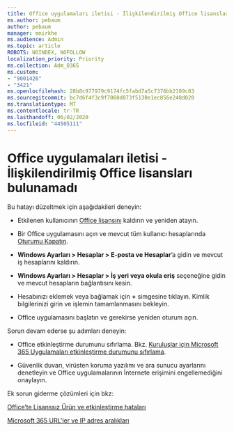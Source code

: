 ```yaml
---
title: Office uygulamaları iletisi - İlişkilendirilmiş Office lisansları bulunamadı
ms.author: pebaum
author: pebaum
manager: mnirkhe
ms.audience: Admin
ms.topic: article
ROBOTS: NOINDEX, NOFOLLOW
localization_priority: Priority
ms.collection: Adm_O365
ms.custom:
- "9001426"
- "3421"
ms.openlocfilehash: 28b8c977979c9174fc5fabd7a5c7376bb2109c03
ms.sourcegitcommit: bc7d6f4f3c9f7060d073f5130e1ec856e248d020
ms.translationtype: MT
ms.contentlocale: tr-TR
ms.lasthandoff: 06/02/2020
ms.locfileid: "44505111"
---
```

# <a name="office-apps-message---couldnt-find-office-licenses-associated"></a>Office uygulamaları iletisi - İlişkilendirilmiş Office lisansları bulunamadı

Bu hatayı düzeltmek için aşağıdakileri deneyin:

- Etkilenen kullanıcının [Office lisansını](https://docs.microsoft.com/microsoft-365/admin/manage/assign-licenses-to-users) kaldırın ve yeniden atayın.

- Bir Office uygulamasını açın ve mevcut tüm kullanıcı hesaplarında [Oturumu Kapatın](https://support.office.com/article/sign-out-of-office-5a20dc11-47e9-4b6f-945d-478cb6d92071).

- **Windows Ayarları > Hesaplar > E-posta ve Hesaplar**’a gidin ve mevcut iş hesaplarını kaldırın.

- **Windows Ayarları > Hesaplar > İş yeri veya okula eriş** seçeneğine gidin ve mevcut hesapların bağlantısını kesin.

- Hesabınızı eklemek veya bağlamak için **+** simgesine tıklayın. Kimlik bilgilerinizi girin ve işlemin tamamlanmasını bekleyin.

- Office uygulamasını başlatın ve gerekirse yeniden oturum açın.

Sorun devam ederse şu adımları deneyin:

- Office etkinleştirme durumunu sıfırlama. Bkz. [Kuruluşlar için Microsoft 365 Uygulamaları etkinleştirme durumunu sıfırlama](https://docs.microsoft.com/office365/troubleshoot/activation/reset-office-365-proplus-activation-state).

- Güvenlik duvarı, virüsten koruma yazılımı ve ara sunucu ayarlarını denetleyin ve Office uygulamalarının İnternete erişimini engellemediğini onaylayın. 

Ek sorun giderme çözümleri için bkz:

[Office’te Lisanssız Ürün ve etkinleştirme hataları](https://support.office.com/Article/0d23d3c0-c19c-4b2f-9845-5344fedc4380?wt.mc_id=Alchemy_ClientDIA)

[Microsoft 365 URL'ler ve IP adres aralıkları](https://docs.microsoft.com/office365/enterprise/urls-and-ip-address-ranges)
